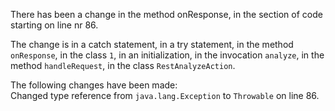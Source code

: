 There has been a change in the method onResponse, in the section of code starting on line nr 86.
  
The change is in a catch statement, in a try statement, in the method ```onResponse```, in the class ```1```, in an initialization, in the invocation ```analyze```, in the method ```handleRequest```, in the class ```RestAnalyzeAction```.
  
The following changes have been made:  
Changed type reference from ```java.lang.Exception``` to ```Throwable``` on line 86.  
